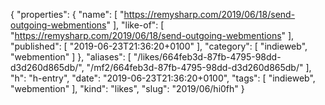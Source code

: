 {
  "properties": {
    "name": [
      "https://remysharp.com/2019/06/18/send-outgoing-webmentions"
    ],
    "like-of": [
      "https://remysharp.com/2019/06/18/send-outgoing-webmentions"
    ],
    "published": [
      "2019-06-23T21:36:20+0100"
    ],
    "category": [
      "indieweb",
      "webmention"
    ]
  },
  "aliases": [
    "/likes/664feb3d-87fb-4795-98dd-d3d260d865db/",
    "/mf2/664feb3d-87fb-4795-98dd-d3d260d865db/"
  ],
  "h": "h-entry",
  "date": "2019-06-23T21:36:20+0100",
  "tags": [
    "indieweb",
    "webmention"
  ],
  "kind": "likes",
  "slug": "2019/06/hi0fh"
}
